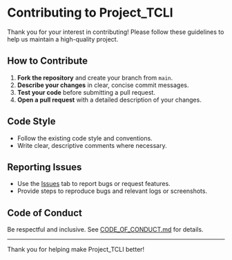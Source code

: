 # Contributing to Project_TCLI

Thank you for your interest in contributing! Please follow these guidelines to help us maintain a high-quality project.

## How to Contribute

1. **Fork the repository** and create your branch from `main`.
2. **Describe your changes** in clear, concise commit messages.
3. **Test your code** before submitting a pull request.
4. **Open a pull request** with a detailed description of your changes.

## Code Style

- Follow the existing code style and conventions.
- Write clear, descriptive comments where necessary.

## Reporting Issues

- Use the [Issues](https://github.com/your-repo/issues) tab to report bugs or request features.
- Provide steps to reproduce bugs and relevant logs or screenshots.

## Code of Conduct

Be respectful and inclusive. See [CODE_OF_CONDUCT.md](./CODE_OF_CONDUCT.md) for details.

---

Thank you for helping make Project_TCLI better!